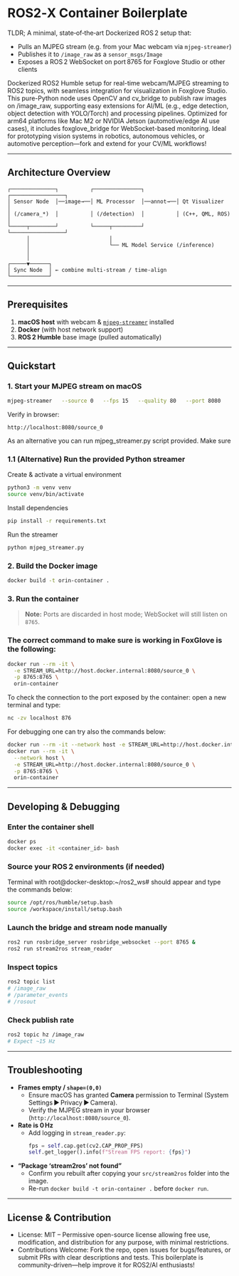 # ROS2‑X Container Boilerplate

TLDR;
A minimal, state‑of‑the‑art Dockerized ROS 2 setup that:

- Pulls an MJPEG stream (e.g. from your Mac webcam via `mjpeg-streamer`)
- Publishes it to `/image_raw` as a `sensor_msgs/Image`
- Exposes a ROS 2 WebSocket on port 8765 for Foxglove Studio or other clients



Dockerized ROS2 Humble setup for real-time webcam/MJPEG streaming to ROS2 topics, with seamless integration for visualization in Foxglove Studio. This pure-Python node uses OpenCV and cv_bridge to publish raw images on /image_raw, supporting easy extensions for AI/ML (e.g., edge detection, object detection with YOLO/Torch) and processing pipelines. Optimized for arm64 platforms like Mac M2 or NVIDIA Jetson (automotive/edge AI use cases), it includes foxglove_bridge for WebSocket-based monitoring. Ideal for prototyping vision systems in robotics, autonomous vehicles, or automotive perception—fork and extend for your CV/ML workflows!

---

## Architecture Overview

```text
┌──────────────┐          ┌───────────────┐          ┌─────────────────┐
│ Sensor Node  │──image→──│ ML Processor  │──annot→──│ Qt Visualizer   │
│ (/camera_*)  │          │ (/detection)  │          │ (C++, QML, ROS) │
└─────┬────────┘          └─────┬─────────┘          └─────────────────┘
      │                         │
      │                         └── ML Model Service (/inference)
      │
      │
┌─────▼──────┐ 
│ Sync Node  │ ← combine multi‑stream / time‑align
└────────────┘
```

---

## Prerequisites

1. **macOS host** with webcam & [`mjpeg-streamer`](https://github.com/jacksonliam/mjpg-streamer) installed  
2. **Docker** (with host network support)  
3. **ROS 2 Humble** base image (pulled automatically)  

---

## Quickstart

### 1. Start your MJPEG stream on macOS

```bash
mjpeg-streamer   --source 0   --fps 15   --quality 80   --port 8080
```

Verify in browser:  
```
http://localhost:8080/source_0
```
As an alternative you can run mjpeg_streamer.py script provided. Make sure 


### 1.1 (Alternative) Run the provided Python streamer

Create & activate a virtual environment

```bash
python3 -m venv venv
source venv/bin/activate
```

Install dependencies

```bash
pip install -r requirements.txt
```

Run the streamer

```bash
python mjpeg_streamer.py
```

### 2. Build the Docker image

```bash
docker build -t orin-container .
```

### 3. Run the container

> **Note:** Ports are discarded in host mode; WebSocket will still listen on `8765`.
### The correct command to make sure is working in FoxGlove is the following:

```bash
docker run --rm -it \
  -e STREAM_URL=http://host.docker.internal:8080/source_0 \
  -p 8765:8765 \
  orin-container
```
To check the connection to the port exposed by the container:
open a new terminal and type:
 ```bash
nc -zv localhost 876
```

For debugging one can try also the commands below:

```bash
docker run --rm -it --network host -e STREAM_URL=http://host.docker.internal:8080/source_0 -p 8765:8765 orin-container bash
docker run --rm -it \
  --network host \
  -e STREAM_URL=http://host.docker.internal:8080/source_0 \
  -p 8765:8765 \
  orin-container
```




---

## Developing & Debugging

### Enter the container shell

```bash
docker ps
docker exec -it <container_id> bash
```

### Source your ROS 2 environments (if needed)

Terminal with root@docker-desktop:~/ros2_ws# should appear and type the commands below:

```bash
source /opt/ros/humble/setup.bash
source /workspace/install/setup.bash
```

### Launch the bridge and stream node manually

```bash
ros2 run rosbridge_server rosbridge_websocket --port 8765 &
ros2 run stream2ros stream_reader
```

### Inspect topics

```bash
ros2 topic list
# /image_raw
# /parameter_events
# /rosout
```

### Check publish rate

```bash
ros2 topic hz /image_raw
# Expect ~15 Hz
```

---

## Troubleshooting

- **Frames empty / `shape=(0,0)`**  
  - Ensure macOS has granted **Camera** permission to Terminal (System Settings ▶ Privacy ▶ Camera).  
  - Verify the MJPEG stream in your browser (`http://localhost:8080/source_0`).  
- **Rate is 0 Hz**  
  - Add logging in `stream_reader.py`:  
    ```python
    fps = self.cap.get(cv2.CAP_PROP_FPS)
    self.get_logger().info(f"Stream FPS report: {fps}")
    ```
- **“Package ‘stream2ros’ not found”**  
  - Confirm you rebuilt after copying your `src/stream2ros` folder into the image.  
  - Re-run `docker build -t orin-container .` before `docker run`.

---

## License & Contribution

- License: MIT – Permissive open-source license allowing free use, modification, and distribution for any purpose, with minimal restrictions.
- Contributions Welcome: Fork the repo, open issues for bugs/features, or submit PRs with clear descriptions and tests. This boilerplate is community-driven—help improve it for ROS2/AI enthusiasts!

